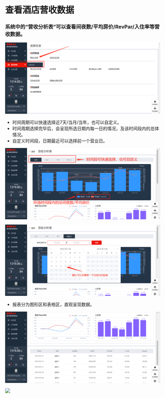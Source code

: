 # 查看酒店营收数据

### 系统中的“营收分析表”可以查看间夜数/平均房价/RevPar/入住率等营收数据。

![](../../../.gitbook/assets/image%20%28114%29.png)

* 时间周期可以快速选择近7天/当月/当年，也可以自定义。 
* 时间周期选择完毕后，会呈现所选日期内每一日的情况，及该时间段内的总体情况。 
* 自定义时间段，日期最近可以选择前一个营业日。

![](../../../.gitbook/assets/image%20%28633%29.png)

![](../../../.gitbook/assets/image%20%28266%29.png)

* 报表分为图形区和表格区，直观呈现数据。

![](../../../.gitbook/assets/image%20%28379%29.png)

![](https://uploader.shimo.im/f/eufzZCdoLaI108MW.png!thumbnail)



